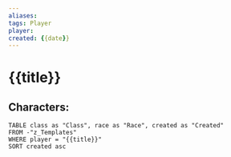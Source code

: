```yaml
---
aliases: 
tags: Player
player: 
created: {{date}}
---
```

# {{title}}

## Characters:
```dataview
TABLE class as "Class", race as "Race", created as "Created" 
FROM -"z_Templates"
WHERE player = "{{title}}" 
SORT created asc
```
